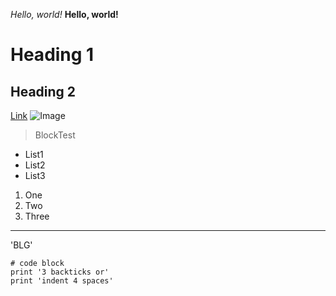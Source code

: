 *Hello, world!*
**Hello, world!**
# Heading 1
## Heading 2
[Link](https://ucsd-cse15l-s24.github.io/week1/index.html)
![Image](https://images.app.goo.gl/TMHC9dbutt5432gu9)
> BlockTest
* List1
* List2
* List3
1. One
2. Two
3. Three
---
'BLG'
```
# code block
print '3 backticks or'
print 'indent 4 spaces'
```
